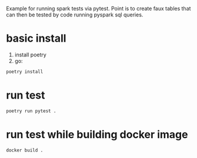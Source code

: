 Example for running spark tests via pytest.
Point is to create faux tables that can then be tested by code running pyspark sql queries.

# basic install

1. install poetry
2. go:
```bash
poetry install
```

# run test

```bash
poetry run pytest .
```

# run test while building docker image

```bash
docker build .
```